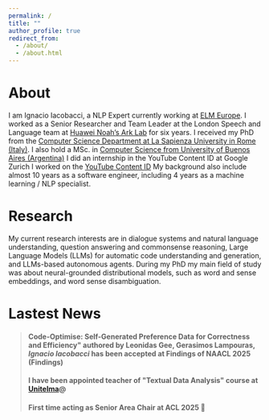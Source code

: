 ```yaml
---
permalink: /
title: ""
author_profile: true
redirect_from: 
  - /about/
  - /about.html
---
```


About
======

I am Ignacio Iacobacci, a NLP Expert currently working at [ELM Europe](https://elmeurope.com/natural-language-processing/). I worked as a Senior Researcher and Team Leader at the London Speech and Language team at [Huawei Noah’s Ark Lab](https://www.noahlab.com.hk/) for six years. 
I received my PhD from the [Computer Science Department at La Sapienza University in Rome (Italy)](https://www.di.uniroma1.it/). I also hold a MSc. in [Computer Science from University of Buenos Aires (Argentina)](https://www.dc.uba.ar/)
I did an internship in the YouTube Content ID at Google Zurich
I worked on the [YouTube Content ID](https://support.google.com/youtube/answer/2797370?hl=en) 
My background also include almost 10 years as a software engineer, including 4 years as a machine learning / NLP specialist.

Research
======

My current research interests are in dialogue systems and natural language understanding, question answering and commonsense reasoning, Large Language Models (LLMs) for automatic code understanding and generation, and LLMs-based autonomous agents. During my PhD my main field of study was about neural-grounded distributional models, such as word and sense embeddings, and word sense disambiguation.


Lastest News
======

> #### Code-Optimise: Self-Generated Preference Data for Correctness and Efficiency" authored by Leonidas Gee, Gerasimos Lampouras, *Ignacio Iacobacci* has been accepted at Findings of NAACL 2025 (Findings) 
>
> #### I have been appointed teacher of "Textual Data Analysis" course at [Unitelma](https://www.unitelmasapienza.it/)@ 
> 
> #### First time acting as Senior Area Chair at ACL 2025 🎉 
>  

